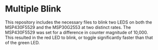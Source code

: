 # Multiple Blink
This repository includes the necessary files to blink two LEDS on both the MSP430F5529 and the MSP30G2553 at two distinct rates. The MSP430F5529 was set for a difference in counter magnitude of 10,000. This resulted in the red LED to blink, or toggle significantly faster than that of the green LED. 
